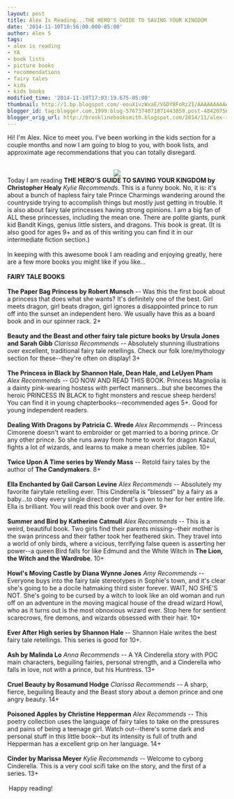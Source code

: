 ```yaml
---
layout: post
title: Alex Is Reading...THE HERO'S GUIDE TO SAVING YOUR KINGDOM
date: '2014-11-10T10:56:00.000-05:00'
author: Alex S
tags:
- alex is reading
- YA
- book lists
- picture books
- recommendations
- fairy tales
- kids
- kids books
modified_time: '2014-11-10T17:03:19.675-05:00'
thumbnail: http://1.bp.blogspot.com/-eouX1vzWxaE/VGDYBFoRz2I/AAAAAAAAAA8/uNS6TJZNfRE/s72-c/Ref%3Ddp_image_0.jpeg
blogger_id: tag:blogger.com,1999:blog-5767374071871443859.post-4842075643762826101
blogger_orig_url: http://brooklinebooksmith.blogspot.com/2014/11/alex-is-readingthe-heros-guide-to.html
---
```


Hi! I'm Alex. Nice to meet you. I've been working in the kids section for a couple months and now I am going to blog to you, with book lists, and approximate age recommendations that you can totally disregard.<br /><br /><div class="separator" style="clear: both; text-align: center;"><a href="http://1.bp.blogspot.com/-eouX1vzWxaE/VGDYBFoRz2I/AAAAAAAAAA8/uNS6TJZNfRE/s1600/Ref%3Ddp_image_0.jpeg" imageanchor="1" style="margin-left: 1em; margin-right: 1em;"><img border="0" src="http://1.bp.blogspot.com/-eouX1vzWxaE/VGDYBFoRz2I/AAAAAAAAAA8/uNS6TJZNfRE/s1600/Ref%3Ddp_image_0.jpeg" /></a></div>Today I am reading <b>THE HERO'S GUIDE TO SAVING YOUR KINGDOM by Christopher Healy</b> *Kylie Recommends*. This is a funny book. No, it is: it's about a bunch of hapless fairy tale Prince Charmings wandering around the countryside trying to accomplish things but mostly just getting in trouble. It is also about fairy tale princesses having strong opinions. I am a big fan of ALL these princesses, including the mean one. There are polite giants, punk kid Bandit Kings, genius little sisters, and dragons. This book is great. (It is also good for ages 9+ and as of this writing you can find it in our intermediate fiction section.)<br /><br />In keeping with this awesome book I am reading and enjoying greatly, here are a few more books you might like if you like...<br /><br /><div style="text-align: left;"><b>FAIRY TALE BOOKS </b></div><div style="text-align: left;"><b><br /></b></div><div style="text-align: left;"><b>The Paper Bag Princess by Robert Munsch</b> -- Was this the first book about a princess that does what she wants? It's definitely one of the best. Girl meets dragon, girl beats dragon, girl ignores a disappointed prince to run off into the sunset an independent hero. We usually have this as a board book and in our spinner rack. 2+</div><div style="text-align: left;"><br /></div><div style="text-align: left;"><b>Beauty and the Beast and other fairy tale picture books by Ursula Jones and Sarah Gibb</b> *Clarissa Recommends* -- Absolutely stunning illustrations over excellent, traditional fairy tale retellings. Check our folk lore/mythology section for these--they're often on display! 3+</div><div style="text-align: left;"><br /></div><div style="text-align: left;"><b>The Princess in Black by Shannon Hale, Dean Hale, and LeUyen Pham</b> *Alex Recommends* -- GO NOW AND READ THIS BOOK. Princess Magnolia is a  dainty pink-wearing hostess with perfect manners...but she becomes the  heroic PRINCESS IN BLACK to fight monsters and rescue sheep herders! You  can find it in young chapterbooks--recommended ages 5+. Good for young  independent readers.</div><div style="text-align: left;"><br /></div><div style="text-align: left;"><b>Dealing With Dragons by Patricia C. Wrede </b>*Alex Recommends* -- Princess Cimorene doesn't want to embroider or get married to a boring prince. Or any other prince. So she runs away from home to work for dragon Kazul, fights a lot of wizards, and learns to make a mean cherries jubilee. 10+</div><div style="text-align: left;"><br /></div><div style="text-align: left;"><b>Twice Upon A Time series by Wendy Mass</b> -- Retold fairy tales by the author of <b>The Candymakers</b>. 8+ </div><div style="text-align: left;"><br /></div><div style="text-align: left;"><b>Ella Enchanted by Gail Carson Levine</b> *Alex Recommends* -- Absolutely my favorite fairytale retelling ever. This Cinderella is "blessed" by a fairy as a baby...to obey every single direct order that's given to her for her entire life. Ella is brilliant. You will read this book over and over. 9+</div><div style="text-align: left;"><br /></div><div style="text-align: left;"><b>Summer and Bird by Katherine Catmull</b> *Alex Recommends* -- This is a weird, beautiful book. Two girls find their parents missing--their mother is the swan princess and their father took her feathered skin. They travel into a world of only birds, where a vicious, terrifying false queen is asserting her power--a queen Bird falls for like Edmund and the White Witch in <b>The Lion, the Witch and the Wardrobe</b>. 10+</div><div style="text-align: left;"><br /></div><div style="text-align: left;"><b>Howl's Moving Castle by Diana Wynne Jones</b> *Amy Recommends* -- Everyone buys into the fairy tale stereotypes in Sophie's town, and it's clear she's going to be a docile hatmaking third sister forever. WAIT, NO SHE'S NOT. She's going to be cursed by a witch to look like an old woman and run off on an adventure in the moving magical house of the dread wizard Howl, who as it turns out is the most obnoxious wizard ever. Stop here for sentient scarecrows, fire demons, and wizards obsessed with their hair. 10+</div><div style="text-align: left;"><br /></div><div style="text-align: left;"><b>Ever After High series by Shannon Hale </b>-- Shannon Hale writes the best fairy tale retellings. This series is good for 10+.</div><div style="text-align: left;"><br /></div><b>Ash by Malinda Lo</b> *Anna Recommends* -- A YA Cinderella story with POC main characters, beguiling fairies, personal strength, and a Cinderella who falls in love, not with a prince, but his Huntress. 13+<br /><br /><b>Cruel Beauty by Rosamund Hodge</b> <b>*</b>Clarissa Recommends* -- A sharp, fierce, beguiling Beauty and the Beast story about a demon prince and one angry beauty. 14+<br /><br /><b>Poisoned Apples by Christine Hepperman</b> *Alex Recommends* -- This poetry collection uses the language of fairy tales to take on the pressures and pains of being a teenage girl. Watch out--there's some dark and personal stuff in this little book--but its intensity is full of truth and Hepperman has a excellent grip on her language. 14+<br /><br /><b>Cinder by Marissa Meyer</b> *Kylie Recommends* -- Welcome to cyborg Cinderella. This is a very cool scifi take on the story, and the first of a series. 13+ <br /><div style="text-align: left;"><br /></div><div style="text-align: left;"><b>&nbsp;</b>Happy reading!</div><div style="text-align: left;"><br /></div><br /><br /><br /><br />
